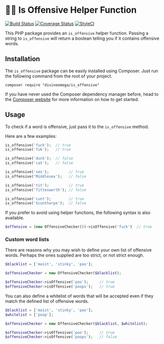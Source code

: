 
# 🤬🤭 Is Offensive Helper Function

[![Build Status](https://travis-ci.org/DivineOmega/is_offensive.svg?branch=master)](https://travis-ci.org/DivineOmega/is_offensive)
[![Coverage Status](https://coveralls.io/repos/github/DivineOmega/is_offensive/badge.svg?branch=master)](https://coveralls.io/github/DivineOmega/is_offensive?branch=master)
[![StyleCI](https://styleci.io/repos/119539842/shield?branch=master)](https://styleci.io/repos/119539842)


This PHP package provides an `is_offensive` helper function. Passing a string to `is_offensive` will return a boolean telling you if it contains offensive words.

## Installation

The `is_offensive` package can be easily installed using Composer. Just run the following command from the root of your project.

```
composer require "divineomega/is_offensive"
```

If you have never used the Composer dependency manager before, head to the [Composer website](https://getcomposer.org/) for more information on how to get started.

## Usage

To check if a word is offensive, just pass it to the `is_offensive` method.

Here are a few examples:

```php
is_offensive('fuck');  // true
is_offensive('fuk');   // true

is_offensive('duck');  // false
is_offensive('cat');   // false

is_offensive('sex');         // true
is_offensive('Middlesex');   // false

is_offensive('tit');         // true
is_offensive('Tittesworth'); // false

is_offensive('cunt');        // true
is_offensive('Scunthorpe');  // false
```

If you prefer to avoid using helper functions, the following syntax is also available.

```php
$offensive = (new OffensiveChecker())->isOffensive('fuck')  // true
```

### Custom word lists

There are reasons why you may wish to define your own list of offensive words. Perhaps the
ones supplied are too strict, or not strict enough.

```php
$blacklist = ['moist', 'stinky', 'poo'];

$offensiveChecker = new OffensiveChecker($blacklist);

$offensiveChecker->isOffensive('poo');     // true
$offensiveChecker->isOffensive('poops');   // true
```

You can also define a whitelist of words that will be accepted even if they match the defined
list of offensive words.

```php
$blacklist = ['moist', 'stinky', 'poo'];
$whitelist = ['poop'];

$offensiveChecker = new OffensiveChecker($blacklist, $whitelist);

$offensiveChecker->isOffensive('poo');     // true
$offensiveChecker->isOffensive('poops');   // false
```
